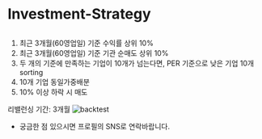 # Investment-Strategy
##
1. 최근 3개월(60영업일) 기준 수익률 상위 10%
2. 최근 3개월(60영업일) 기준 기관 순매도 상위 10%
3. 두 개의 기준에 만족하는 기업이 10개가 넘는다면, PER 기준으로 낮은 기업 10개 sorting
4. 10개 기업 동일가중배분
5. 10% 이상 하락 시 매도

리밸런싱 기간: 3개월
![backtest](https://github.com/sugyopark/Investment-Strategy/assets/128905605/0afc2461-bfd3-4b68-bd0b-a673643e5dc8)

* 궁금한 점 있으시면 프로필의 SNS로 연락바랍니다.
